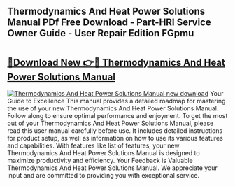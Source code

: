 ## Thermodynamics And Heat Power Solutions Manual PDf Free Download - Part-HRI Service Owner Guide - User Repair Edition FGpmu

# <h2><a href="http://bc52364.oget.top/?id=Thermodynamics+And+Heat+Power+Solutions+Manual">🔗Download New 👉🔴 Thermodynamics And Heat Power Solutions Manual</a></h2>

[![Thermodynamics And Heat Power Solutions Manual new download](https://i.imgur.com/5g1atiW.png)](http://bc52364.oget.top/?id=Thermodynamics+And+Heat+Power+Solutions+Manual)
Your Guide to Excellence This manual provides a detailed roadmap for mastering the use of your new Thermodynamics And Heat Power Solutions Manual. Follow along to ensure optimal performance and enjoyment. To get the most out of your Thermodynamics And Heat Power Solutions Manual, please read this user manual carefully before use. It includes detailed instructions for product setup, as well as information on how to use its various features and capabilities. With features like list of features, your new Thermodynamics And Heat Power Solutions Manual is designed to maximize productivity and efficiency. Your Feedback is Valuable Thermodynamics And Heat Power Solutions Manual. We appreciate your input and are committed to providing you with exceptional service.
